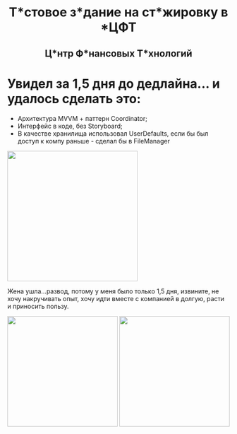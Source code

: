 
<h1 align="center"> Т*стовое з*дание на ст*жировку в *ЦФТ
  
<h2 align="center"> Ц*нтр Ф*нансовых Т*хнологий

# Увидел за 1,5 дня до дедлайна... и удалось сделать это: 
- Архитектура MVVM + паттерн Coordinator;
- Интерфейс в коде, без Storyboard;
- В качестве хранилища использовал UserDefaults, если бы был доступ к компу раньше - сделал бы в FileManager
<img src="https://github.com/RomanVakulenko/NotesByVakulenko_MVVM-C/assets/97017715/f89a35c0-2a38-46d6-baec-738be5241371" width="295">


Жена ушла...развод, потому у меня было только 1,5 дня, извините, не хочу накручивать опыт, хочу идти вместе с компанией в долгую, расти и приносить пользу. 

<img src="https://github.com/RomanVakulenko/NotesByVakulenko_MVVM-C/assets/97017715/67a56b1a-c698-48c2-ad28-f0f21150be3f" width="250">
<img src="https://github.com/RomanVakulenko/NotesByVakulenko_MVVM-C/assets/97017715/4a708e00-bdab-427e-ab4d-8b8c4c9569d7" width="250">
